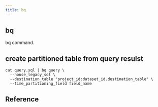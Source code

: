 ```yaml
---
title: bq
---
```


## bq
bq command.


## create partitioned table from query resulst

```
cat query.sql | bq query \
  --nouse_legacy_sql \
  --destination_table "project_id:dataset_id.destination_table" \
  --time_partitioning_field field_name
```

## Reference

